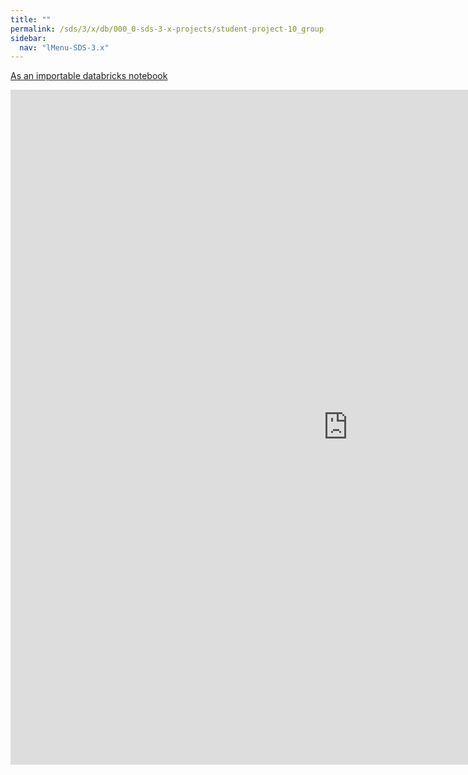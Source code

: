 ```yaml
---
title: ""
permalink: /sds/3/x/db/000_0-sds-3-x-projects/student-project-10_group-Geosmus/06_appendix_tweet_carto_functions/
sidebar:
  nav: "lMenu-SDS-3.x"
---
```


[As an importable databricks notebook](https://lamastex.github.io/scalable-data-science/sds/3/x/db/000_0-sds-3-x-projects/student-project-10_group-Geosmus/06_appendix_tweet_carto_functions.html)

<iframe src="https://lamastex.github.io/scalable-data-science/sds/3/x/db/000_0-sds-3-x-projects/student-project-10_group-Geosmus/06_appendix_tweet_carto_functions.html" width="1080" height="1080" frameborder="0"></iframe>
